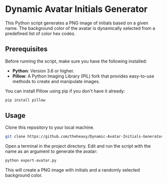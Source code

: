 # Dynamic Avatar Initials Generator

This Python script generates a PNG image of initials based on a given name. The background color of the avatar is dynamically selected from a predefined list of color hex codes.

## Prerequisites

Before running the script, make sure you have the following installed:

- **Python**: Version 3.6 or higher.
- **Pillow**: A Python Imaging Library (PIL) fork that provides easy-to-use methods to create and manipulate images.

You can install Pillow using pip if you don't have it already:

```bash
pip install pillow
```

## Usage

Clone this repository to your local machine.
```bash
git clone https://github.com/theheaxy/Dynamic-Avatar-Initials-Generator.git
```
Open a terminal in the project directory.
Edit and run the script with the name as an argument to generate the avatar:

```bash
python export-avatar.py
```
This will create a PNG image with initials and a randomly selected background color.
